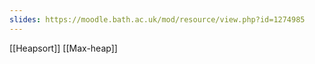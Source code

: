```yaml
---
slides: https://moodle.bath.ac.uk/mod/resource/view.php?id=1274985
---
```

[[Heapsort]]
[[Max-heap]]